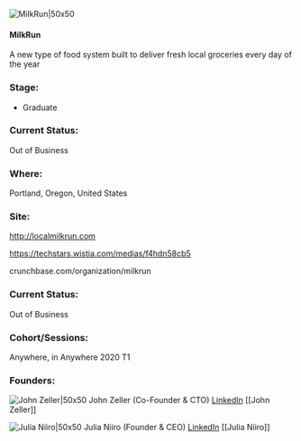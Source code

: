 

![MilkRun|50x50](https://apimg.techstars.com/connect/images/image_files/5e28e7e4a36c11304f0000c8/original/MilkRun-AppIcon-Square.png)

#### MilkRun
A new type of food system built to deliver fresh local groceries every day of the year

### Stage: 
 - Graduate 

### Current Status: 
Out of Business

### Where:
Portland, Oregon, United States

### Site:
http://localmilkrun.com

https://techstars.wistia.com/medias/f4hdn58cb5

crunchbase.com/organization/milkrun

### Current Status: 
Out of Business

### Cohort/Sessions: 
Anywhere, in Anywhere 2020 T1

### Founders: 

![John Zeller|50x50](https://apimg.techstars.com/connect/images/image_files/5e68634b34a60d6abc00001a/original/JohnZellerHeadshot.png) John Zeller (Co-Founder & CTO) [LinkedIn](https://linkedin.com/in/johnlzeller) [[John Zeller]]

![Julia Niiro|50x50](https://apimg.techstars.com/connect/images/image_files/5e222324a36c11304f00003a/original/julia_niiro_avatar.jpeg) Julia Niiro (Founder & CEO) [LinkedIn](https://linkedin.com/in/julia-niiro-065b8816) [[Julia Niiro]]


